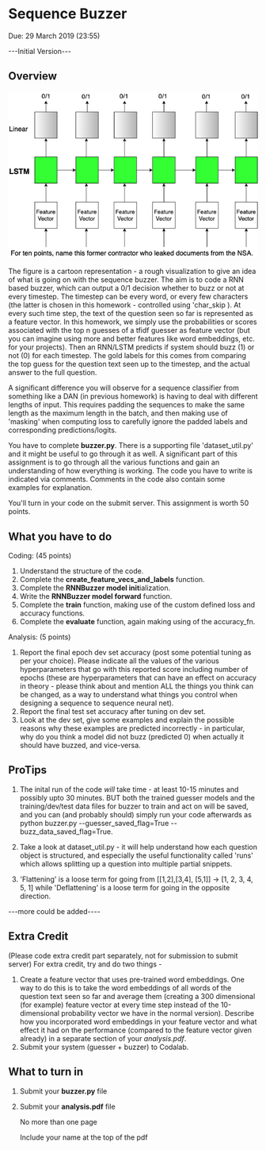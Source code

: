 Sequence Buzzer
=

Due: 29 March 2019 (23:55)

---Initial Version---

Overview
--------

![Explaination Figure](explainer_figure.png)

The figure is a cartoon representation - a rough visualization to give an idea of what is going on with the sequence buzzer. The aim is to code a RNN based buzzer, which can output a 0/1 decision whether to buzz or not at every timestep. The timestep can be every word, or every few characters (the latter is chosen in this homework - controlled using 'char_skip
). At every such time step, the text of the question seen so far is represented as a feature vector. In this homework, we simply use the probabilities or scores associated with the top n guesses of a tfidf guesser as feature vector (but you can imagine using more and better features like word embeddings, etc. for your projects). Then an RNN/LSTM predicts if system should buzz (1) or not (0) for each timestep. The gold labels for this comes from comparing the top guess for the question text seen up to the timestep, and the actual answer to the full question.

A significant difference you will observe for a sequence classifier from something like a DAN (in previous homework) is having to deal with different lengths of input. This requires padding the sequences to make the same length as the maximum length in the batch, and then making use of 'masking' when computing loss to carefully ignore the padded labels and corresponding predictions/logits.

You have to complete **buzzer.py**. There is a supporting file 'dataset_util.py' and it might be useful to go through it as well. A significant part of this assignment is to go through all the various functions and gain an understanding of how everything is working. The code you have to write is indicated via comments. Comments in the code also contain some examples for explanation.

You'll turn in your code on the submit server. This assignment is worth 50 points.

What you have to do
----------------

Coding: (45 points)
1. Understand the structure of the code.
2. Complete the **create_feature_vecs_and_labels** function.
3. Complete the **RNNBuzzer model init**ialization. 
4. Write the **RNNBuzzer model forward** function.
5. Complete the **train** function, making use of the custom defined loss and accuracy functions.
6. Complete the **evaluate** function, again making using of the accuracy_fn.

Analysis: (5 points)
1. Report the final epoch dev set accuracy (post some potential tuning as per your choice). Please indicate all the values of the various hyperparameters that go with this reported score including number of epochs (these are hyperparameters that can have an effect on accuracy in theory - please think about and mention ALL the things you think can be changed, as a way to understand what things you control when designing a sequence to sequence neural net).
2. Report the final test set accuracy after tuning on dev set.
3. Look at the dev set, give some examples and explain the possible reasons why these examples are predicted incorrectly - in particular, why do you think a model did not buzz (predicted 0) when actually it should have buzzed, and vice-versa.

ProTips
----------------

1. The inital run of the code *will* take time - at least 10-15 minutes and possibly upto 30 minutes. BUT both the trained guesser models and the training/dev/test data files for buzzer to train and act on will be saved, and you can (and probably should) simply run your code afterwards as python buzzer.py --guesser_saved_flag=True --buzz_data_saved_flag=True.

2. Take a look at dataset_util.py - it will help understand how each question object is structured, and especially the useful functionality called 'runs' which allows splitting up a question into multiple partial snippets.

3. 'Flattening' is a loose term for going from \[\[1,2\],\[3,4\], \[5,1\]\] -> \[1, 2, 3, 4, 5, 1\] while 'Deflattening' is a loose term for going in the opposite direction.

---more could be added----

Extra Credit
----------------
(Please code extra credit part separately, not for submission to submit server) For extra credit, try and do two things - 

1. Create a feature vector that uses pre-trained word embeddings. One way to do this is to take the word embeddings of all words of the question text seen so far and average them (creating a 300 dimensional (for example) feature vector at every time step instead of the 10-dimensional probability vector we have in the normal version). Describe how you incorporated word embeddings in your feature vector and what effect it had on the performance (compared to the feature vector given already) in a separate section of your *analysis.pdf*.
2. Submit your system (guesser + buzzer) to Codalab.

What to turn in 
----------------

1. Submit your **buzzer.py** file
2. Submit your **analysis.pdf** file 

    No more than one page 
    
    Include your name at the top of the pdf

